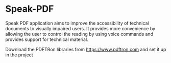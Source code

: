 # Speak-PDF

Speak PDF application aims to improve the accessibility of technical documents to visually impaired users. It provides more convenience by allowing the user to control the reading by using voice commands and provides support for technical material.

Download the PDFTRon libraries from https://www.pdftron.com and set it up in the project
